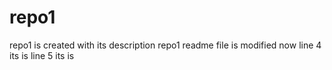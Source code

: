 # repo1
repo1 is created with its description
repo1 readme file is modified now
line 4 its is
line 5 its is
